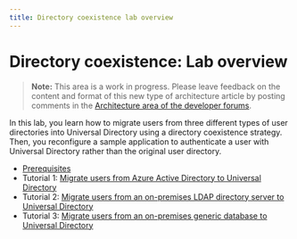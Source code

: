 ```yaml
---
title: Directory coexistence lab overview
---
```


# Directory coexistence: Lab overview

> **Note:** This area is a work in progress. Please leave feedback on the content and format of this new type of architecture article by posting comments in the [Architecture area of the developer forums](https://devforum.okta.com/c/questions/architecture/24).

In this lab, you learn how to migrate users from three different types of user directories into Universal Directory using a directory coexistence strategy. Then, you reconfigure a sample application to authenticate a user with Universal Directory rather than the original user directory.

* [Prerequisites](/architecture-center/tutorials/directory-coexistence/lab-prerequisites)
* Tutorial 1: [Migrate users from Azure Active Directory to Universal Directory](/architecture-center/tutorials/directory-coexistence/lab-1-azure-ad)
* Tutorial 2: [Migrate users from an on-premises LDAP directory server to Universal Directory](/architecture-center/tutorials/directory-coexistence/lab-2-ldap-server)
* Tutorial 3: [Migrate users from an on-premises generic database to Universal Directory](/architecture-center/tutorials/directory-coexistence/lab-3-generic-database)
